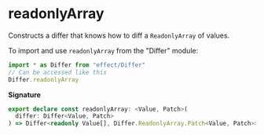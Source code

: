 # readonlyArray

Constructs a differ that knows how to diff a `ReadonlyArray` of values.

To import and use `readonlyArray` from the "Differ" module:

```ts
import * as Differ from "effect/Differ"
// Can be accessed like this
Differ.readonlyArray
```

**Signature**

```ts
export declare const readonlyArray: <Value, Patch>(
  differ: Differ<Value, Patch>
) => Differ<readonly Value[], Differ.ReadonlyArray.Patch<Value, Patch>>
```
